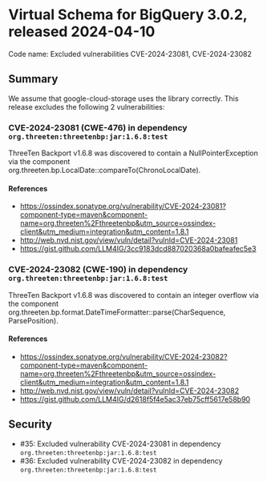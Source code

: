# Virtual Schema for BigQuery 3.0.2, released 2024-04-10

Code name: Excluded vulnerabilities CVE-2024-23081, CVE-2024-23082

## Summary

We assume that google-cloud-storage uses the library correctly.
This release excludes the following 2 vulnerabilities:

### CVE-2024-23081 (CWE-476) in dependency `org.threeten:threetenbp:jar:1.6.8:test`
ThreeTen Backport v1.6.8 was discovered to contain a NullPointerException via the component org.threeten.bp.LocalDate::compareTo(ChronoLocalDate).
#### References
* https://ossindex.sonatype.org/vulnerability/CVE-2024-23081?component-type=maven&component-name=org.threeten%2Fthreetenbp&utm_source=ossindex-client&utm_medium=integration&utm_content=1.8.1
* http://web.nvd.nist.gov/view/vuln/detail?vulnId=CVE-2024-23081
* https://gist.github.com/LLM4IG/3cc9183dcd887020368a0bafeafec5e3

### CVE-2024-23082 (CWE-190) in dependency `org.threeten:threetenbp:jar:1.6.8:test`
ThreeTen Backport v1.6.8 was discovered to contain an integer overflow via the component org.threeten.bp.format.DateTimeFormatter::parse(CharSequence, ParsePosition).
#### References
* https://ossindex.sonatype.org/vulnerability/CVE-2024-23082?component-type=maven&component-name=org.threeten%2Fthreetenbp&utm_source=ossindex-client&utm_medium=integration&utm_content=1.8.1
* http://web.nvd.nist.gov/view/vuln/detail?vulnId=CVE-2024-23082
* https://gist.github.com/LLM4IG/d2618f5f4e5ac37eb75cff5617e58b90

## Security

* #35: Excluded vulnerability CVE-2024-23081 in dependency `org.threeten:threetenbp:jar:1.6.8:test`
* #36: Excluded vulnerability CVE-2024-23082 in dependency `org.threeten:threetenbp:jar:1.6.8:test`

